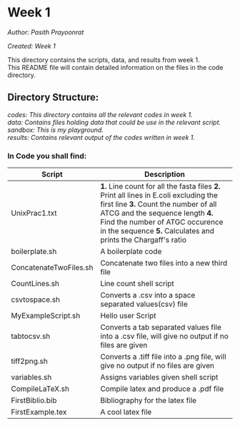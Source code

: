 # Week 1

*Author: Pasith Prayoonrat*

*Created: Week 1*

This directory contains the scripts, data, and results from week 1. <br /> This README file will contain detailed information on the files in the code directory.

## Directory Structure:

*codes: This directory contains all the relevant codes in week 1.*<br />
*data: Contains files holding data that could be use in the relevant script.*<br />
*sandbox: This is my playground.*<br />
*results: Contains relevant output of the codes written in week 1.*<br />

### In Code you shall find:
 
 Script       | Description
 ------------- | -------------
 UnixPrac1.txt |  **1.** Line count for all the fasta files **2.** Print all lines in E.coli excluding the first line **3.** Count the number of all ATCG and the sequence length **4.** Find the number of ATGC occurence in the sequence **5.** Calculates and prints the Chargaff's ratio  
 boilerplate.sh | A boilerplate code
 ConcatenateTwoFiles.sh  | Concatenate two files into a new third file
 CountLines.sh | Line count shell script
 csvtospace.sh | Converts a .csv into a space separated values(csv) file
 MyExampleScript.sh | Hello user Script
 tabtocsv.sh | Converts a tab separated values file into a .csv file, will give no output if no files are given
 tiff2png.sh | Converts a .tiff file into a .png file, will give no output if no files are given
 variables.sh | Assigns variables given shell script
 CompileLaTeX.sh | Compile latex and produce a .pdf file
 FirstBiblio.bib | Bibliography for the latex file
 FirstExample.tex | A cool latex file